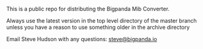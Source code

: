 This is a public repo for distributing the Bigpanda Mib Converter.

Always use the latest version in the top level directory of the 
master branch unless you have a reason to use something older 
in the archive directory

Email Steve Hudson with any questions: steve@bigpanda.io

